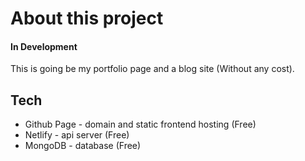 # About this project

#### In Development

This is going be my portfolio page and a blog site (Without any cost).

## Tech

- Github Page - domain and static frontend hosting (Free)
- Netlify - api server (Free)
- MongoDB - database (Free)
